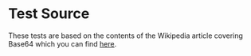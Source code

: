 # Test Source
These tests are based on the contents of the Wikipedia article covering Base64 which you can find [here](https://en.wikipedia.org/wiki/Base64).
